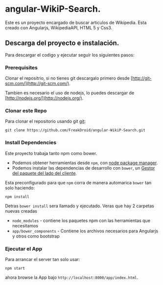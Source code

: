 # angular-WikiP-Search.

Este es un proyecto encargado de buscar articulos de Wikipedia. Esta creado con Angularjs, WikipediaAPI, HTML 5 y Css3.



## Descarga del proyecto e instalación.

Para descargar el codigo y ejecutar seguir los siguientes pasos:

### Prerequisites

Clonar el repositrio, si no tienes git descargalo primero desde
[http://git-scm.com/](http://git-scm.com/).

Tambien es necesario el uso de nodejs, lo puedes descargar de [http://nodejs.org/](http://nodejs.org/).

### Clonar este Repo

Para clonar el repositorio usando git [git][git]:

```
git clone https://github.com/FreakDroid/angular-WikiP-Search.git
```

### Install Dependencies

Este proyecto trabaja tanto npm como bower.

* Podemos obtener herramientas desde `npm`, con [node package manager][npm].
* Podemos instalar las dependencias de desarrollo con `bower`, un [Gestor del paquete del lado del cliente][bower].

Esta preconfigurado para que `npm` corra de manera automarica `bower` tan solo haciendo:

```
npm install
```


Detras `bower install` sera llamado y ejecutado.  Veras que hay 2 carpetas nuevas creadas

* `node_modules` - contiene los paquetes npm con las herramientas que necesitamos
* `app/bower_components` - Contiene los archivos necesarios para Angularjs y otros como bootstrap


### Ejecutar el App

Para arrancar el server tan solo usar:

```
npm start
```

ahora browse la App bajo `http://localhost:8000/app/index.html`.

[git]: http://git-scm.com/
[bower]: http://bower.io
[npm]: https://www.npmjs.org/
[node]: http://nodejs.org
[protractor]: https://github.com/angular/protractor
[jasmine]: http://jasmine.github.io
[karma]: http://karma-runner.github.io
[travis]: https://travis-ci.org/
[http-server]: https://github.com/nodeapps/http-server
